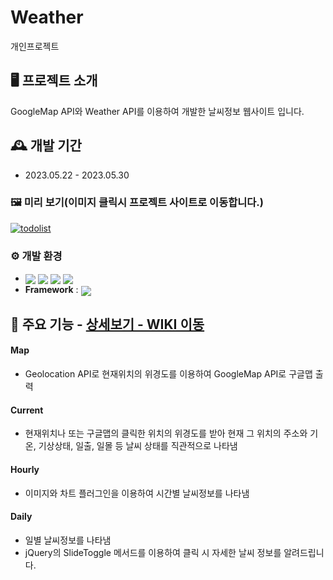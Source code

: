 # Weather
개인프로젝트

## 🖥️ 프로젝트 소개
GoogleMap API와 Weather API를 이용하여 개발한 날씨정보 웹사이트 입니다. 
<br>

## 🕰️ 개발 기간
* 2023.05.22 - 2023.05.30

### 🖼️ 미리 보기(이미지 클릭시 프로젝트 사이트로 이동합니다.)
[![todolist](https://file.notion.so/f/s/38f88d90-ed02-4d21-b710-dc343f8fa0f1/weather.gif?id=9930268c-33cd-435e-acc6-6d266501c41a&table=block&spaceId=c27fd0d8-39d6-4196-a8f4-dab934ac5eab&expirationTimestamp=1687329307923&signature=kAyLRvSo4idY5CgWnm1diEFaP3FDLoku6BzD1Nr6ZoE)](https://donggoong.github.io/weather)

### ⚙️ 개발 환경
- <img valign="middle" src="https://img.shields.io/badge/NodeJs-339933?style=for-the-badge&logo=Node.Js&logoColor=white"> <img valign="middle" src="https://img.shields.io/badge/jQuery-0769AD?style=for-the-badge&logo=jQuery&logoColor=white"> <img valign="middle" src="https://img.shields.io/badge/Chart.js-FF6384?style=for-the-badge&logo=Chart.js&logoColor=white"> <img valign="middle" src="https://img.shields.io/badge/Sass-CC6699?style=for-the-badge&logo=Sass&logoColor=white">
- **Framework** : <img valign="middle" src="https://img.shields.io/badge/React-61DAFB?style=for-the-badge&logo=React&logoColor=white">

## 📌 주요 기능 - <a href="https://github.com/donggoong/Front-End/wiki/Weather" >상세보기 - WIKI 이동</a>
#### Map
  - Geolocation API로 현재위치의 위경도를 이용하여 GoogleMap API로 구글맵 출력
#### Current
  - 현재위치나 또는 구글맵의 클릭한 위치의 위경도를 받아 현재 그 위치의 주소와 기온, 기상상태, 일출, 일몰 등 날씨 상태를 직관적으로 나타냄 
#### Hourly
  - 이미지와 차트 플러그인을 이용하여 시간별 날씨정보를 나타냄  
#### Daily
  - 일별 날씨정보를 나타냄
  - jQuery의 SlideToggle 메서드를 이용하여 클릭 시 자세한 날씨 정보를 알려드립니다.
